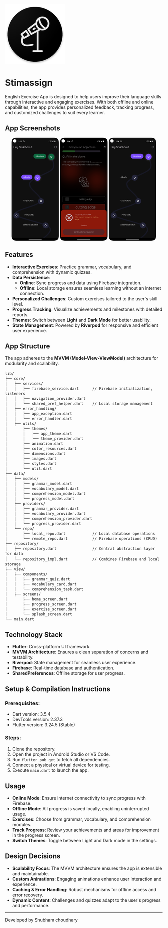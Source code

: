 ![Appicon](android/app/src/main/res/mipmap-xxxhdpi/ic_launcher.png)

# Stimassign

English Exercise App is designed to help users improve their language skills through interactive and engaging exercises. With both offline and online capabilities, the app provides personalized feedback, tracking progress, and customized challenges to suit every learner.

## App Screenshots

<p align="center">
  <img src="App_ss/1.png" width="30%" />
  <img src="App_ss/2.png" width="30%" />
  <img src="App_ss/3.png" width="30%" />
</p>

## Features

- **Interactive Exercises**: Practice grammar, vocabulary, and comprehension with dynamic quizzes.
- **Data Persistence**:
  - **Online**: Sync progress and data using Firebase integration.
  - **Offline**: Local storage ensures seamless learning without an internet connection.
- **Personalized Challenges**: Custom exercises tailored to the user's skill level.
- **Progress Tracking**: Visualize achievements and milestones with detailed reports.
- **Themes**: Switch between **Light** and **Dark Mode** for better usability.
- **State Management**: Powered by **Riverpod** for responsive and efficient user experience.

## App Structure

The app adheres to the **MVVM (Model-View-ViewModel)** architecture for modularity and scalability.

```
lib/
├── core/
│   ├── services/
│   │   ├── firebase_service.dart      // Firebase initialization, listeners
│   │   ├── navigation_provider.dart
│   │   └── shared_pref_helper.dart    // Local storage management
│   ├── error_handling/
│   │   ├── app_exception.dart
│   │   └── error_handler.dart
│   ├── utils/
│       ├── themes/
│       │   ├── app_theme.dart
│       │   └── theme_provider.dart
│       ├── animation.dart
│       ├── color_resources.dart
│       ├── dimensions.dart
│       ├── images.dart
│       ├── styles.dart
│       └── util.dart
├── data/
│   ├── models/
│   │   ├── grammar_model.dart
│   │   ├── vocabulary_model.dart
│   │   ├── comprehension_model.dart
│   │   └── progress_model.dart
│   ├── providers/
│   │   ├── grammar_provider.dart
│   │   ├── vocabulary_provider.dart
│   │   ├── comprehension_provider.dart
│   │   └── progress_provider.dart
│   └── repo/
│       ├── local_repo.dart            // Local database operations
│       └── remote_repo.dart           // Firebase operations (CRUD)
├── repository/
│   ├── repository.dart                // Central abstraction layer for data
│   └── repository_impl.dart           // Combines Firebase and local storage
├── view/
│   ├── components/
│   │   ├── grammar_quiz.dart
│   │   ├── vocabulary_card.dart
│   │   └── comprehension_task.dart
│   ├── screens/
│       ├── home_screen.dart
│       ├── progress_screen.dart
│       ├── exercise_screen.dart
│       └── splash_screen.dart
└── main.dart
```

## Technology Stack

- **Flutter**: Cross-platform UI framework.
- **MVVM Architecture**: Ensures a clean separation of concerns and testability.
- **Riverpod**: State management for seamless user experience.
- **Firebase**: Real-time database and authentication.
- **SharedPreferences**: Offline storage for user progress.

## Setup & Compilation Instructions

### Prerequisites:
- Dart version: 3.5.4
- DevTools version: 2.37.3
- Flutter version: 3.24.5 (Stable)

### Steps:
1. Clone the repository.
2. Open the project in Android Studio or VS Code.
3. Run `flutter pub get` to fetch all dependencies.
4. Connect a physical or virtual device for testing.
5. Execute `main.dart` to launch the app.

## Usage

- **Online Mode**: Ensure internet connectivity to sync progress with Firebase.
- **Offline Mode**: All progress is saved locally, enabling uninterrupted usage.
- **Exercises**: Choose from grammar, vocabulary, and comprehension modules.
- **Track Progress**: Review your achievements and areas for improvement in the progress screen.
- **Switch Themes**: Toggle between Light and Dark mode in the settings.

## Design Decisions

- **Scalability Focus**: The MVVM architecture ensures the app is extensible and maintainable.
- **Custom Animations**: Engaging animations enhance user interaction and experience.
- **Caching & Error Handling**: Robust mechanisms for offline access and error recovery.
- **Dynamic Content**: Challenges and quizzes adapt to the user's progress and performance.


---
Developed by Shubham choudhary
